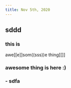 ```yaml
---
title: Nov 5th, 2020
---
```


## sddd
### this is 
awe[[e]]som((sss))e thing[[]]
### awesome thing is here :)
### - sdfa
